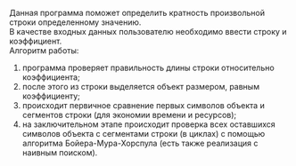 Данная программа поможет определить кратность произвольной строки определенному значению.  
В качестве входных данных пользователю необходимо ввести строку и коэффициент.  
Алгоритм работы:
1. программа проверяет правильность длины строки относительно коэффициента;  
2. после этого из строки выделяется объект размером, равным коэффициенту;
3. происходит первичное сравнение первых символов объекта и сегментов строки (для экономии времени и ресурсов); 
4. на заключительном этапе происходит проверка всех оставшихся символов объекта с сегментами строки (в циклах) с помощью алгоритма Бойера-Мура-Хорспула (есть также реализация с наивным поиском).
